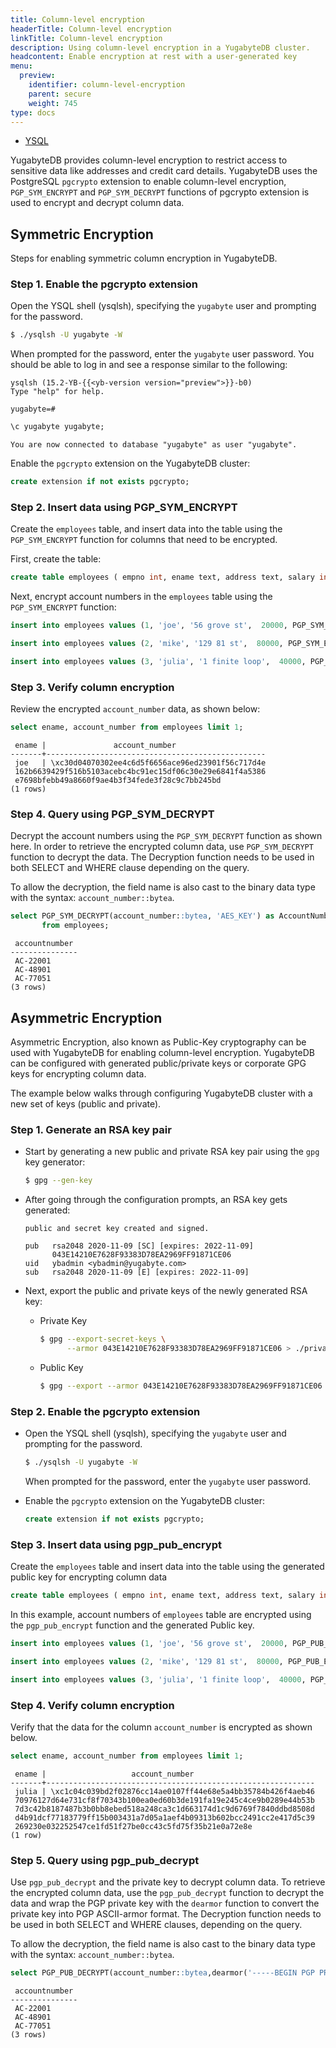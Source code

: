 ```yaml
---
title: Column-level encryption
headerTitle: Column-level encryption
linkTitle: Column-level encryption
description: Using column-level encryption in a YugabyteDB cluster.
headcontent: Enable encryption at rest with a user-generated key
menu:
  preview:
    identifier: column-level-encryption
    parent: secure
    weight: 745
type: docs
---
```


<ul class="nav nav-tabs-alt nav-tabs-yb">

  <li >
    <a href="../column-level-encryption/" class="nav-link active">
      <i class="icon-postgres" aria-hidden="true"></i>
      YSQL
    </a>
  </li>

</ul>

YugabyteDB provides column-level encryption to restrict access to sensitive data like addresses and credit card details. YugabyteDB uses the PostgreSQL `pgcrypto` extension to enable column-level encryption, `PGP_SYM_ENCRYPT` and `PGP_SYM_DECRYPT` functions of pgcrypto extension is used to encrypt and decrypt column data.

## Symmetric Encryption

Steps for enabling symmetric column encryption in YugabyteDB.

### Step 1. Enable the pgcrypto extension

Open the YSQL shell (ysqlsh), specifying the `yugabyte` user and prompting for the password.

```sh
$ ./ysqlsh -U yugabyte -W
```

When prompted for the password, enter the `yugabyte` user password. You should be able to log in and see a response similar to the following:

```output
ysqlsh (15.2-YB-{{<yb-version version="preview">}}-b0)
Type "help" for help.

yugabyte=#
```

```sql
\c yugabyte yugabyte;
```

```output
You are now connected to database "yugabyte" as user "yugabyte".
```

Enable the `pgcrypto` extension on the YugabyteDB cluster:

```sql
create extension if not exists pgcrypto;
```

### Step 2. Insert data using PGP_SYM_ENCRYPT

Create the `employees` table, and insert data into the table using the `PGP_SYM_ENCRYPT` function for columns that need to be encrypted.

First, create the table:

```sql
create table employees ( empno int, ename text, address text, salary int, account_number text );
```

Next, encrypt account numbers in the `employees` table using the `PGP_SYM_ENCRYPT` function:

```sql
insert into employees values (1, 'joe', '56 grove st',  20000, PGP_SYM_ENCRYPT('AC-22001', 'AES_KEY'));

insert into employees values (2, 'mike', '129 81 st',  80000, PGP_SYM_ENCRYPT('AC-48901', 'AES_KEY'));

insert into employees values (3, 'julia', '1 finite loop',  40000, PGP_SYM_ENCRYPT('AC-77051', 'AES_KEY'));
```

### Step 3. Verify column encryption

Review the encrypted `account_number` data, as shown below:

```sql
select ename, account_number from employees limit 1;
```

```output
 ename |               account_number
-------+-------------------------------------------------
 joe   | \xc30d04070302ee4c6d5f6656ace96ed23901f56c717d4e
 162b6639429f516b5103acebc4bc91ec15df06c30e29e6841f4a5386
 e7698bfebb49a8660f9ae4b3f34fede3f28c9c7bb245bd
(1 rows)
```

### Step 4. Query using PGP_SYM_DECRYPT

Decrypt the account numbers using the `PGP_SYM_DECRYPT` function as shown here. In order to retrieve the encrypted column data, use `PGP_SYM_DECRYPT` function to decrypt the data. The Decryption function needs to be used in both SELECT and WHERE clause depending on the query.

To allow the decryption, the field name is also cast to the binary data type with the syntax: `account_number::bytea`.

```sql
select PGP_SYM_DECRYPT(account_number::bytea, 'AES_KEY') as AccountNumber
       from employees;
```

```output
 accountnumber
---------------
 AC-22001
 AC-48901
 AC-77051
(3 rows)
```

## Asymmetric Encryption

Asymmetric Encryption, also known as Public-Key cryptography can be used with YugabyteDB for enabling column-level encryption. YugabyteDB can be configured with generated public/private keys or corporate GPG keys for encrypting column data.

The example below walks through configuring YugabyteDB cluster with a new set of keys (public and private).

### Step 1. Generate an RSA key pair

* Start by generating a new public and private RSA key pair using the `gpg` key generator:

    ```sh
    $ gpg --gen-key
    ```

* After going through the configuration prompts, an RSA key gets generated:

    ```output
    public and secret key created and signed.

    pub   rsa2048 2020-11-09 [SC] [expires: 2022-11-09]
          043E14210E7628F93383D78EA2969FF91871CE06
    uid   ybadmin <ybadmin@yugabyte.com>
    sub   rsa2048 2020-11-09 [E] [expires: 2022-11-09]
    ```

* Next, export the public and private keys of the newly generated RSA key:

  * Private Key

    ```sh
    $ gpg --export-secret-keys \
          --armor 043E14210E7628F93383D78EA2969FF91871CE06 > ./private_key.txt
    ```

  * Public Key

    ```sh
    $ gpg --export --armor 043E14210E7628F93383D78EA2969FF91871CE06 > ./public_key.txt
    ```

### Step 2. Enable the pgcrypto extension

* Open the YSQL shell (ysqlsh), specifying the `yugabyte` user and prompting for the password.

    ```sh
    $ ./ysqlsh -U yugabyte -W
    ```

    When prompted for the password, enter the `yugabyte` user password.

* Enable the `pgcrypto` extension on the YugabyteDB cluster:

    ```sql
    create extension if not exists pgcrypto;
    ```

### Step 3. Insert data using pgp_pub_encrypt

Create the `employees` table and insert data into the table using the generated public key for encrypting column data

```sql
create table employees ( empno int, ename text, address text, salary int, account_number text );
```

In this example, account numbers of `employees` table are encrypted using the `pgp_pub_encrypt` function and the generated Public key.

```sql
insert into employees values (1, 'joe', '56 grove st',  20000, PGP_PUB_ENCRYPT('AC-22001', dearmor('-----BEGIN PGP PUBLIC KEY BLOCK----- XXXX  -----END PGP PUBLIC KEY BLOCK-----')));

insert into employees values (2, 'mike', '129 81 st',  80000, PGP_PUB_ENCRYPT('AC-48901', dearmor('-----BEGIN PGP PUBLIC KEY BLOCK----- XXXX  -----END PGP PUBLIC KEY BLOCK-----')));

insert into employees values (3, 'julia', '1 finite loop',  40000, PGP_PUB_ENCRYPT('AC-77051', dearmor('-----BEGIN PGP PUBLIC KEY BLOCK----- XXXX  -----END PGP PUBLIC KEY BLOCK-----')));
```

### Step 4. Verify column encryption

Verify that the data for the column `account_number` is encrypted as shown below.

```sql
select ename, account_number from employees limit 1;
```

```output
 ename |                   account_number
-------+------------------------------------------------------------
 julia | \xc1c04c039bd2f02876cc14ae0107ff44e68e5a4bb35784b426f4aeb46
 70976127d64e731cf8f70343b100ea0ed60b3de191fa19e245c4ce9b0289e44b53b
 7d3c42b8187487b3b0bb8ebed518a248ca3c1d663174d1c9d6769f7840ddbd8508d
 d4b91dcf77183779ff15b003431a7d05a1aef4b09313b602bcc2491cc2e417d5c39
 269230e032252547ce1fd51f27be0cc43c5fd75f35b21e0a72e8e
(1 row)
```

### Step 5. Query using pgp_pub_decrypt

Use `pgp_pub_decrypt` and the private key to decrypt column data. To retrieve the encrypted column data, use the `pgp_pub_decrypt` function to decrypt the data and wrap the PGP private key with the `dearmor` function to convert the private key into PGP ASCII-armor format. The Decryption function needs to be used in both SELECT and WHERE clauses, depending on the query.

To allow the decryption, the field name is also cast to the binary data type with the syntax: `account_number::bytea`.

```sql
select PGP_PUB_DECRYPT(account_number::bytea,dearmor('-----BEGIN PGP PRIVATE KEY BLOCK----- XXXX  -----END PGP PRIVATE KEY BLOCK-----'),'PRIVATE-KEY-PASSWORD') as AccountNumber from employees;
```

```output
 accountnumber
---------------
 AC-22001
 AC-48901
 AC-77051
(3 rows)
```
